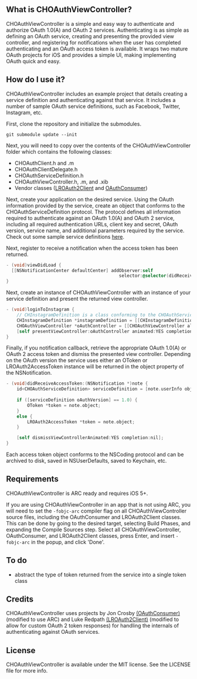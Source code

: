 ## What is CHOAuthViewController?

CHOAuthViewController is a simple and easy way to authenticate and authorize OAuth 1.0(A) and OAuth 2 services. Authenticating is as simple as defining an OAuth service, creating and presenting the provided view controller, and registering for notifications when the user has completed authenticating and an OAuth access token is available. It wraps two mature OAuth projects for iOS and provides a simple UI, making implementing OAuth quick and easy.

## How do I use it?

CHOAuthViewController includes an example project that details creating a service definition and authenticating against that service. It includes a number of sample OAuth service definitions, such as Facebook, Twitter, Instagram, etc.

First, clone the repository and initialize the submodules.
```
git submodule update --init
```

Next, you will need to copy over the contents of the CHOAuthViewController folder which contains the following classes:
- CHOAuthClient.h and .m   
- CHOAuthClientDelegate.h   
- CHOAuthServiceDefinition.h   
- CHOAuthViewController.h, .m, and .xib   
- Vendor classes ([LROAuth2Client](https://github.com/drekka/LROAuth2Client) and [OAuthConsumer](https://github.com/colinhumber/oauthconsumer))

Next, create your application on the desired service. Using the OAuth information provided by the service, create an object that conforms to the CHOAuthServiceDefinition protocol. The protocol defines all information required to authenticate against an OAuth 1.0(A) and OAuth 2 service, including all required authentication URLs, client key and secret, OAuth version, service name, and additional parameters required by the service. Check out some sample service definitions [here](https://github.com/colinhumber/CHOAuthViewController/tree/master/Example/CHOAuthViewController/Sample%20Service%20Definitions).

Next, register to receive a notification when the access token has been returned.   

```objective-c
- (void)viewDidLoad {
  [[NSNotificationCenter defaultCenter] addObserver:self 
										   selector:@selector(didReceiveAccessToken:) name:CHOAuthDidReceiveAccessTokenNotification object:nil];
}
```

Next, create an instance of CHOAuthViewController with an instance of your service definition and present the returned view controller.   

```objective-c
- (void)loginToInstagram {
	// CHInstagramDefinition is a class conforming to the CHOAuthServiceDefinition protocol
	CHInstagramDefinition *instagramDefinition = [[CHInstagramDefinition alloc] init];
	CHOAuthViewController *oAuthController = [[CHOAuthViewController alloc] initWithServiceDefinition:instagramDefinition];
	[self presentViewController:oAuthController animated:YES completion:nil];
}
```

Finally, if you notification callback, retrieve the appropriate OAuth 1.0(A) or OAuth 2 access token and dismiss the presented view controller. Depending on the OAuth version the service uses either an OToken or LROAuth2AccessToken instance will be returned in the object property of the NSNotification.

```objective-c
- (void)didReceiveAccessToken:(NSNotification *)note {
	id<CHOAuthServiceDefinition> serviceDefinition = [note.userInfo objectForKey:CHServiceDefinitionKey];
		
	if ([serviceDefinition oAuthVersion] == 1.0) {
		OToken *token = note.object;
	}
	else {
		LROAuth2AccessToken *token = note.object;
	}

	[self dismissViewControllerAnimated:YES completion:nil];
}
```

Each access token object conforms to the NSCoding protocol and can be archived to disk, saved in NSUserDefaults, saved to Keychain, etc.

## Requirements

CHOAuthViewController is ARC ready and requires iOS 5+.

If you are using CHOAuthViewController in an app that is not using ARC, you will need to set the ```-fobjc-arc``` compiler flag on all CHOAuthViewController source files, including the OAuthConsumer and LROAuth2Client classes. This can be done by going to the desired target, selecting Build Phases, and expanding the Compile Sources step. Select all CHOAuthViewController, OAuthConsumer, and LROAuth2Client classes, press Enter, and insert ```-fobjc-arc``` in the popup, and click 'Done'.

## To do

- abstract the type of token returned from the service into a single token class

## Credits

CHOAuthViewController uses projects by Jon Crosby [(OAuthConsumer)](https://github.com/colinhumber/oauthconsumer) (modified to use ARC) and Luke Redpath [(LROAuth2Client)](https://github.com/drekka/LROAuth2Client) (modified to allow for custom OAuth 2 token responses) for handling the internals of authenticating against OAuth services. 

## License

CHOAuthViewController is available under the MIT license. See the LICENSE file for more info.
